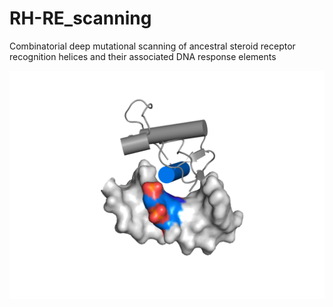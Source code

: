 # RH-RE_scanning
Combinatorial deep mutational scanning of ancestral steroid receptor recognition helices and their associated DNA response elements

![plot](./figures/SR_marineRE.png)
